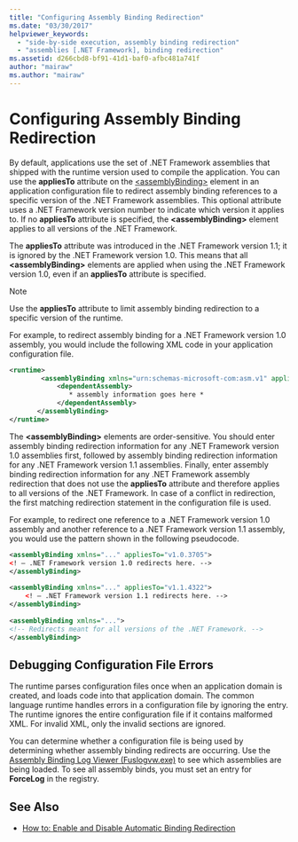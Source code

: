 ```yaml
---
title: "Configuring Assembly Binding Redirection"
ms.date: "03/30/2017"
helpviewer_keywords: 
  - "side-by-side execution, assembly binding redirection"
  - "assemblies [.NET Framework], binding redirection"
ms.assetid: d266cbd8-bf91-41d1-baf0-afbc481a741f
author: "mairaw"
ms.author: "mairaw"
---
```

# Configuring Assembly Binding Redirection
By default, applications use the set of .NET Framework assemblies that shipped with the runtime version used to compile the application. You can use the **appliesTo** attribute on the [\<assemblyBinding>](../../../docs/framework/configure-apps/file-schema/runtime/assemblybinding-element-for-runtime.md) element in an application configuration file to redirect assembly binding references to a specific version of the .NET Framework assemblies. This optional attribute uses a .NET Framework version number to indicate which version it applies to. If no **appliesTo** attribute is specified, the **\<assemblyBinding>** element applies to all versions of the .NET Framework.  
  
 The **appliesTo** attribute was introduced in the .NET Framework version 1.1; it is ignored by the .NET Framework version 1.0. This means that all **\<assemblyBinding>** elements are applied when using the .NET Framework version 1.0, even if an **appliesTo** attribute is specified.  
  
> [!NOTE]
>  Use the **appliesTo** attribute to limit assembly binding redirection to a specific version of the runtime.  
  
 For example, to redirect assembly binding for a .NET Framework version 1.0 assembly, you would include the following XML code in your application configuration file.  
  
```xml  
<runtime>  
        <assemblyBinding xmlns="urn:schemas-microsoft-com:asm.v1" appliesTo="v1.0.3705">  
            <dependentAssembly>   
               * assembly information goes here *  
            </dependentAssembly>  
       </assemblyBinding>  
</runtime>  
```  
  
 The **\<assemblyBinding>** elements are order-sensitive. You should enter assembly binding redirection information for any .NET Framework version 1.0 assemblies first, followed by assembly binding redirection information for any .NET Framework version 1.1 assemblies. Finally, enter assembly binding redirection information for any .NET Framework assembly redirection that does not use the **appliesTo** attribute and therefore applies to all versions of the .NET Framework. In case of a conflict in redirection, the first matching redirection statement in the configuration file is used.  
  
 For example, to redirect one reference to a .NET Framework version 1.0 assembly and another reference to a .NET Framework version 1.1 assembly, you would use the pattern shown in the following pseudocode.  
  
```xml  
<assemblyBinding xmlns="..." appliesTo="v1.0.3705">   
<! — .NET Framework version 1.0 redirects here. -->   
</assemblyBinding>   
  
<assemblyBinding xmlns="..." appliesTo="v1.1.4322">   
    <! — .NET Framework version 1.1 redirects here. -->   
</assemblyBinding>   
  
<assemblyBinding xmlns="...">   
<!-- Redirects meant for all versions of the .NET Framework. -->   
</assemblyBinding>  
```  
  
## Debugging Configuration File Errors  
 The runtime parses configuration files once when an application domain is created, and loads code into that application domain. The common language runtime handles errors in a configuration file by ignoring the entry. The runtime ignores the entire configuration file if it contains malformed XML. For invalid XML, only the invalid sections are ignored.  
  
 You can determine whether a configuration file is being used by determining whether assembly binding redirects are occurring. Use the [Assembly Binding Log Viewer (Fuslogvw.exe)](../../../docs/framework/tools/fuslogvw-exe-assembly-binding-log-viewer.md) to see which assemblies are being loaded. To see all assembly binds, you must set an entry for **ForceLog** in the registry.  
  
## See Also  
- [How to: Enable and Disable Automatic Binding Redirection](../../../docs/framework/configure-apps/how-to-enable-and-disable-automatic-binding-redirection.md)
